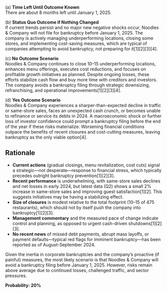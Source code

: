 (a) **Time Left Until Outcome Known**  
There are about 8 months left until January 1, 2025.

(b) **Status Quo Outcome if Nothing Changed**  
If current trends persist and no major new negative shocks occur, Noodles & Company will not file for bankruptcy before January 1, 2025. The company is actively managing underperforming locations, closing some stores, and implementing cost-saving measures, which are typical of companies attempting to avoid bankruptcy, not preparing for it[1][2][3][4].

(c) **No Outcome Scenario**  
Noodles & Company continues to close 10–15 underperforming locations, enhances menu offerings, executes cost reductions, and focuses on profitable growth initiatives as planned. Despite ongoing losses, these efforts stabilize cash flow and buy more time with creditors and investors. The company avoids a bankruptcy filing through strategic downsizing, refranchising, and operational improvements[1][2][3][4].

(d) **Yes Outcome Scenario**  
Noodles & Company experiences a sharper-than-expected decline in traffic or same-store sales, faces an unexpected cash crunch, or becomes unable to refinance or service its debts in 2024. A macroeconomic shock or further loss of investor confidence could prompt a bankruptcy filing before the end of the year if these risks materialize. Worsening financial conditions outpace the benefits of recent closures and cost-cutting measures, leaving bankruptcy as the only viable option[4].

## Rationale

- **Current actions** (gradual closings, menu revitalization, cost cuts) signal a strategic—not desperate—response to financial stress, which typically precedes outright bankruptcy prevention[1][2][3].
- **Recent performance** is underwhelming, with same-store sales declines and net losses in early 2024, but latest data (Q2) shows a small 2% increase in same-store sales and improving guest satisfaction[1][2]. This suggests initiatives may be having a stabilizing effect.
- **Size of closures** is modest relative to the total footprint (10–15 of 475 restaurants), which should not by itself push the company into bankruptcy[1][2][3].
- **Management commentary** and the measured pace of change indicate control and planning, as opposed to urgent cash-driven shutdowns[1][2][3].
- **No recent news** of missed debt payments, abrupt mass layoffs, or payment defaults—typical red flags for imminent bankruptcy—has been reported as of August-September 2024.

Given the inertia in corporate bankruptcies and the company’s proactive (if painful) measures, the most likely scenario is that Noodles & Company will avoid a bankruptcy filing before January 1, 2025. However, risks remain above average due to continued losses, challenged traffic, and sector pressures.

**Probability: 20%**